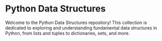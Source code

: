 # Python Data Structures

Welcome to the Python Data Structures repository! This collection is dedicated to exploring and understanding fundamental data structures in Python, from lists and tuples to dictionaries, sets, and more.

